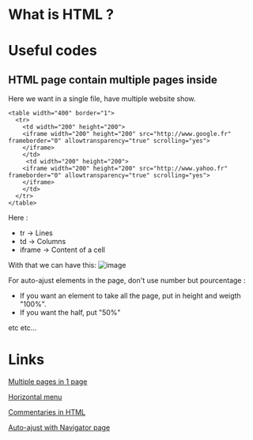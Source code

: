 # What is HTML ?

# Useful codes
## HTML page contain multiple pages inside
Here we want in a single file, have multiple website show.
```
<table width="400" border="1">
  <tr>
    <td width="200" height="200">
	<iframe width="200" height="200" src="http://www.google.fr" frameborder="0" allowtransparency="true" scrolling="yes">
    </iframe>
    </td>
	 <td width="200" height="200">
	<iframe width="200" height="200" src="http://www.yahoo.fr" frameborder="0" allowtransparency="true" scrolling="yes">
    </iframe>
    </td>
  </tr>
</table>
```
Here :
- tr ->  Lines
- td -> Columns
- iframe -> Content of a cell

With that we can have this:
![image](https://user-images.githubusercontent.com/87640190/174542684-c7c5081c-19ec-4fe6-b110-7604c778799c.png)

For auto-ajust elements in the page, don't use number but pourcentage :
- If you want an element to take all the page, put in height and weigth "100%".
- If you want the half, put "50%"

etc etc...

# Links
[Multiple pages in 1 page](https://www.developpez.net/forums/d364670/webmasters-developpement-web/balisage-x-html-validation-w3c/voir-plusieurs-pages-web-page-web/)

[Horizontal menu](https://www.w3schools.com/howto/howto_css_menu_horizontal_scroll.asp)

[Commentaries in HTML](https://fr.w3docs.com/apprendre-html/les-commentaires-html.html)

[Auto-ajust with Navigator page](https://forums.commentcamarche.net/forum/affich-3466911-ajustement-automatique-taille-de-la-page)
